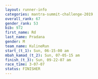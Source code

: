 ```yaml
---
layout: runner-info 
categories: mantra-summit-challenge-2019 
overall_rank: 67
gender_rank: 53
bib: 972
first_name: Rd
last_name: Pradana
gender: M
team_name: KulineRun
start_(t_1): Sun, 06-15-00 am
mbah_kamad_(t_2): Sun, 07-05-15 am
finish_(t_3): Sun, 09-22-07 am
race_time: 3-07-07
status: FINISHER
---
```


